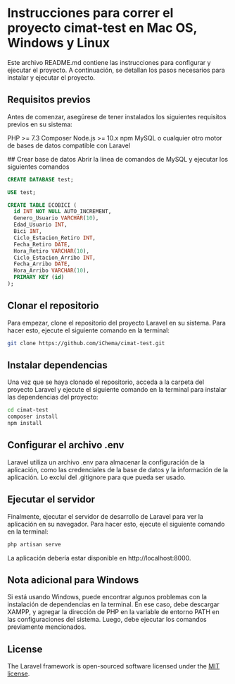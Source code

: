 # Instrucciones para correr el proyecto cimat-test en Mac OS, Windows y Linux
Este archivo README.md contiene las instrucciones para configurar y ejecutar el proyecto. A continuación, se detallan los pasos necesarios para instalar y ejecutar el proyecto.

## Requisitos previos
Antes de comenzar, asegúrese de tener instalados los siguientes requisitos previos en su sistema:

PHP >= 7.3
Composer
Node.js >= 10.x
npm
MySQL o cualquier otro motor de bases de datos compatible con Laravel

## Crear base de datos
Abrir la línea de comandos de MySQL y ejecutar los siguientes comandos

```sql
CREATE DATABASE test;

USE test;

CREATE TABLE ECOBICI (
  id INT NOT NULL AUTO_INCREMENT,
  Genero_Usuario VARCHAR(10),
  Edad_Usuario INT,
  Bici INT,
  Ciclo_Estacion_Retiro INT,
  Fecha_Retiro DATE,
  Hora_Retiro VARCHAR(10),
  Ciclo_Estacion_Arribo INT,
  Fecha_Arribo DATE,
  Hora_Arribo VARCHAR(10),
  PRIMARY KEY (id)
);
```

## Clonar el repositorio
Para empezar, clone el repositorio del proyecto Laravel en su sistema. Para hacer esto, ejecute el siguiente comando en la terminal:

```bash
git clone https://github.com/iChema/cimat-test.git
```

## Instalar dependencias
Una vez que se haya clonado el repositorio, acceda a la carpeta del proyecto Laravel y ejecute el siguiente comando en la terminal para instalar las dependencias del proyecto:

```bash
cd cimat-test
composer install
npm install
```

## Configurar el archivo .env
Laravel utiliza un archivo .env para almacenar la configuración de la aplicación, como las credenciales de la base de datos y la información de la aplicación. Lo excluí del .gitignore para que pueda ser usado.


## Ejecutar el servidor
Finalmente, ejecutar el servidor de desarrollo de Laravel para ver la aplicación en su navegador. Para hacer esto, ejecute el siguiente comando en la terminal:

```bash
php artisan serve
```

La aplicación debería estar disponible en http://localhost:8000.

## Nota adicional para Windows
Si está usando Windows, puede encontrar algunos problemas con la instalación de dependencias en la terminal. En ese caso, debe descargar XAMPP, y agregar la dirección de PHP en la variable de entorno PATH en las configuraciones del sistema. Luego, debe ejecutar los comandos previamente mencionados.

## License

The Laravel framework is open-sourced software licensed under the [MIT license](https://opensource.org/licenses/MIT).